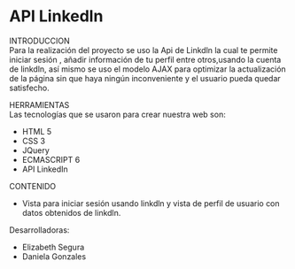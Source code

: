 # API Linkedln

INTRODUCCION  
Para la realización del proyecto se uso la Api de Linkdln la cual te permite iniciar sesión , añadir información de tu perfil entre otros,usando la cuenta de linkdln, así mismo se uso el modelo AJAX para optimizar la actualización de la página sin que haya ningún inconveniente y el usuario pueda quedar satisfecho.

HERRAMIENTAS  
Las tecnologías que se usaron para crear nuestra web son:
- HTML 5
- CSS 3
- JQuery
- ECMASCRIPT 6
- API LinkedIn

CONTENIDO  
- Vista para iniciar sesión usando linkdln y vista de perfil de usuario con datos obtenidos de linkdln.



Desarrolladoras: 
- Elizabeth Segura
- Daniela Gonzales






  






